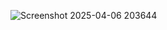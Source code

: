 ![Screenshot 2025-04-06 203644](https://github.com/user-attachments/assets/00765f71-1d4c-4ea0-95e9-6651a1ad40a1)
